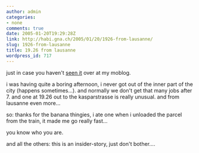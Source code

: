 ```yaml
---
author: admin
categories:
- none
comments: true
date: 2005-01-20T19:29:28Z
link: http://habi.gna.ch/2005/01/20/1926-from-lausanne/
slug: 1926-from-lausanne
title: 19.26 from lausanne
wordpress_id: 717
---
```


just in case you haven't [seen it](http://moblog.co.uk/view.php?id=41304) over at my moblog.



i was having quite a boring afternoon, i never got out of the inner part of the city (happens sometimes...). and normally we don't get that many jobs after 7. and one at 19.26 out to the kasparstrasse is really unusual. and from lausanne even more...



so: thanks for the banana thingies, i ate one when i unloaded the parcel from the train, it made me go really fast...
  
you know who you are.



and all the others: this is an insider-story, just don't bother....

